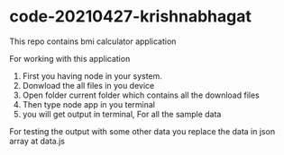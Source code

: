 # code-20210427-krishnabhagat
This repo contains bmi calculator application

For working with this application 

1. First you having node in your system.
2. Donwload the all files in you device
3. Open folder current folder which contains all the download files
4. Then type node app in you terminal
5. you will get output in terminal, For all the sample data

For testing the output with some other data you replace the data in json array at data.js 
